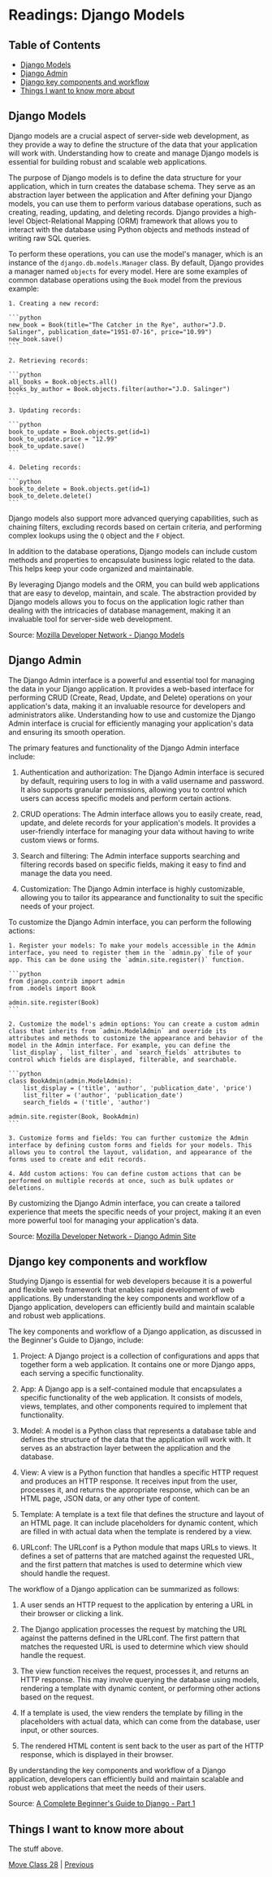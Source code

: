 # Readings: Django Models

## Table of Contents

- [Django Models](#django-models)
- [Django Admin](#django-admin)
- [Django key components and workflow](#django-key-components-and-workflow)
- [Things I want to know more about](#things-i-want-to-know-more-about)

## Django Models

Django models are a crucial aspect of server-side web development, as they provide a way to define the structure of the data that your application will work with. Understanding how to create and manage Django models is essential for building robust and scalable web applications.

The purpose of Django models is to define the data structure for your application, which in turn creates the database schema. They serve as an abstraction layer between the application and After defining your Django models, you can use them to perform various database operations, such as creating, reading, updating, and deleting records. Django provides a high-level Object-Relational Mapping (ORM) framework that allows you to interact with the database using Python objects and methods instead of writing raw SQL queries.

To perform these operations, you can use the model's manager, which is an instance of the `django.db.models.Manager` class. By default, Django provides a manager named `objects` for every model. Here are some examples of common database operations using the `Book` model from the previous example:

    1. Creating a new record:

    ```python
    new_book = Book(title="The Catcher in the Rye", author="J.D. Salinger", publication_date="1951-07-16", price="10.99")
    new_book.save()
    ```

    2. Retrieving records:

    ```python
    all_books = Book.objects.all()
    books_by_author = Book.objects.filter(author="J.D. Salinger")
    ```

    3. Updating records:

    ```python
    book_to_update = Book.objects.get(id=1)
    book_to_update.price = "12.99"
    book_to_update.save()
    ```

    4. Deleting records:

    ```python
    book_to_delete = Book.objects.get(id=1)
    book_to_delete.delete()
    ```

Django models also support more advanced querying capabilities, such as chaining filters, excluding records based on certain criteria, and performing complex lookups using the `Q` object and the `F` object.

In addition to the database operations, Django models can include custom methods and properties to encapsulate business logic related to the data. This helps keep your code organized and maintainable.

By leveraging Django models and the ORM, you can build web applications that are easy to develop, maintain, and scale. The abstraction provided by Django models allows you to focus on the application logic rather than dealing with the intricacies of database management, making it an invaluable tool for server-side web development.

Source: [Mozilla Developer Network - Django Models](https://developer.mozilla.org/en-US/docs/Learn/Server-side/Django/Models)

## Django Admin

The Django Admin interface is a powerful and essential tool for managing the data in your Django application. It provides a web-based interface for performing CRUD (Create, Read, Update, and Delete) operations on your application's data, making it an invaluable resource for developers and administrators alike. Understanding how to use and customize the Django Admin interface is crucial for efficiently managing your application's data and ensuring its smooth operation.

The primary features and functionality of the Django Admin interface include:

1. Authentication and authorization: The Django Admin interface is secured by default, requiring users to log in with a valid username and password. It also supports granular permissions, allowing you to control which users can access specific models and perform certain actions.

2. CRUD operations: The Admin interface allows you to easily create, read, update, and delete records for your application's models. It provides a user-friendly interface for managing your data without having to write custom views or forms.

3. Search and filtering: The Admin interface supports searching and filtering records based on specific fields, making it easy to find and manage the data you need.

4. Customization: The Django Admin interface is highly customizable, allowing you to tailor its appearance and functionality to suit the specific needs of your project.

To customize the Django Admin interface, you can perform the following actions:

    1. Register your models: To make your models accessible in the Admin interface, you need to register them in the `admin.py` file of your app. This can be done using the `admin.site.register()` function.

    ```python
    from django.contrib import admin
    from .models import Book

    admin.site.register(Book)
    ```

    2. Customize the model's admin options: You can create a custom admin class that inherits from `admin.ModelAdmin` and override its attributes and methods to customize the appearance and behavior of the model in the Admin interface. For example, you can define the `list_display`, `list_filter`, and `search_fields` attributes to control which fields are displayed, filterable, and searchable.

    ```python
    class BookAdmin(admin.ModelAdmin):
        list_display = ('title', 'author', 'publication_date', 'price')
        list_filter = ('author', 'publication_date')
        search_fields = ('title', 'author')

    admin.site.register(Book, BookAdmin)
    ```

    3. Customize forms and fields: You can further customize the Admin interface by defining custom forms and fields for your models. This allows you to control the layout, validation, and appearance of the forms used to create and edit records.

    4. Add custom actions: You can define custom actions that can be performed on multiple records at once, such as bulk updates or deletions.

By customizing the Django Admin interface, you can create a tailored experience that meets the specific needs of your project, making it an even more powerful tool for managing your application's data.

Source: [Mozilla Developer Network - Django Admin Site](https://developer.mozilla.org/en-US/docs/Learn/Server-side/Django/Admin_site)

## Django key components and workflow

Studying Django is essential for web developers because it is a powerful and flexible web framework that enables rapid development of web applications. By understanding the key components and workflow of a Django application, developers can efficiently build and maintain scalable and robust web applications.

The key components and workflow of a Django application, as discussed in the Beginner's Guide to Django, include:

1. Project: A Django project is a collection of configurations and apps that together form a web application. It contains one or more Django apps, each serving a specific functionality.

2. App: A Django app is a self-contained module that encapsulates a specific functionality of the web application. It consists of models, views, templates, and other components required to implement that functionality.

3. Model: A model is a Python class that represents a database table and defines the structure of the data that the application will work with. It serves as an abstraction layer between the application and the database.

4. View: A view is a Python function that handles a specific HTTP request and produces an HTTP response. It receives input from the user, processes it, and returns the appropriate response, which can be an HTML page, JSON data, or any other type of content.

5. Template: A template is a text file that defines the structure and layout of an HTML page. It can include placeholders for dynamic content, which are filled in with actual data when the template is rendered by a view.

6. URLconf: The URLconf is a Python module that maps URLs to views. It defines a set of patterns that are matched against the requested URL, and the first pattern that matches is used to determine which view should handle the request.

The workflow of a Django application can be summarized as follows:

1. A user sends an HTTP request to the application by entering a URL in their browser or clicking a link.

2. The Django application processes the request by matching the URL against the patterns defined in the URLconf. The first pattern that matches the requested URL is used to determine which view should handle the request.

3. The view function receives the request, processes it, and returns an HTTP response. This may involve querying the database using models, rendering a template with dynamic content, or performing other actions based on the request.

4. If a template is used, the view renders the template by filling in the placeholders with actual data, which can come from the database, user input, or other sources.

5. The rendered HTML content is sent back to the user as part of the HTTP response, which is displayed in their browser.

By understanding the key components and workflow of a Django application, developers can efficiently build and maintain scalable and robust web applications that meet the needs of their users.

Source: [A Complete Beginner's Guide to Django - Part 1](https://simpleisbetterthancomplex.com/series/2017/09/04/a-complete-beginners-guide-to-django-part-1.html)

## Things I want to know more about

The stuff above.

[Move Class 28](./Class28.md) | [Previous](./Class26.md)
